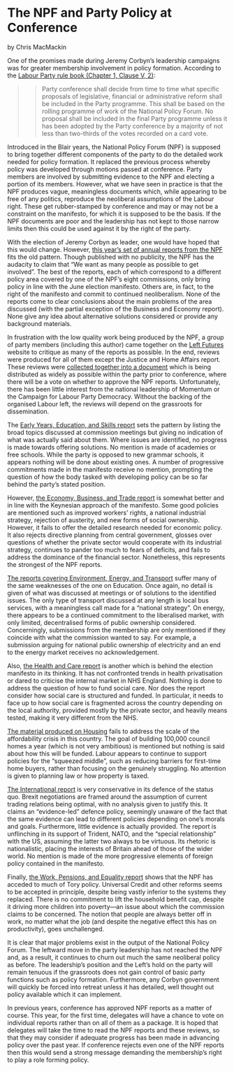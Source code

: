 The NPF and Party Policy at Conference
======================================

by Chris MacMackin

One of the promises made during Jeremy Corbyn’s leadership campaigns was
for greater membership involvement in policy formation. According to the
[Labour Party rule book (Chapter 1, Clause V,
2)](http://labourpartymarxists.org.uk/wp-content/uploads/Rule-Book-2016.pdf):

> > Party conference shall decide from time to time what specific
> > proposals of legislative, financial or administrative reform shall
> > be included in the Party programme. This shall be based on the
> > rolling programme of work of the National Policy Forum. No proposal
> > shall be included in the final Party programme unless it has been
> > adopted by the Party conference by a majority of not less than
> > two-thirds of the votes recorded on a card vote.

Introduced in the Blair years, the National Policy Forum (NPF) is
supposed to bring together different components of the party to do the
detailed work needed for policy formation. It replaced the previous
process whereby policy was developed through motions passed at
conference. Party members are involved by submitting evidence to the NPF
and electing a portion of its members. However, what we have seen in
practice is that the NPF produces vague, meaningless documents which,
while appearing to be free of any politics, reproduce the neoliberal
assumptions of the Labour right. These get rubber-stamped by conference
and may or may not be a constraint on the manifesto, for which it is
supposed to be the basis. If the NPF documents are poor and the
leadership has not kept to those narrow limits then this could be used
against it by the right of the party.

With the election of Jeremy Corbyn as leader, one would have hoped that
this would change. However, [this year’s set of annual reports from the
NPF](http://www.leftfutures.org/wp-content/uploads/2017/08/NPF2017.pdf)
fits the old pattern. Though published with no publicity, the NPF has
the audacity to claim that “We want as many people as possible to get
involved”. The best of the reports, each of which correspond to a
different policy area covered by one of the NPF’s eight commissions,
only bring policy in line with the June election manifesto. Others are,
in fact, to the right of the manifesto and commit to continued
neoliberalism. None of the reports come to clear conclusions about the
main problems of the area discussed (with the partial exception of the
Business and Economy report). None give any idea about alternative
solutions considered or provide any background materials.

In frustration with the low quality work being produced by the NPF, a
group of party members (including this author) came together on the
[Left
Futures](http://www.leftfutures.org/2017/09/labour-policy-and-annual-conference/)
website to critique as many of the reports as possible. In the end,
reviews were produced for all of them except the Justice and Home
Affairs report. These reviews were [collected together into a
document](http://www.leftfutures.org/wp-content/uploads/2017/09/LeftFuturesNPF2017_FinalComplete.pdf)
which is being distributed as widely as possible within the party prior
to conference, where there will be a vote on whether to approve the NPF
reports. Unfortunately, there has been little interest from the national
leadership of Momentum or the Campaign for Labour Party Democracy.
Without the backing of the organised Labour left, the reviews will
depend on the grassroots for dissemination.

The [Early Years, Education, and Skills
report](http://www.leftfutures.org/2017/08/the-national-policy-forum-annual-report-2017/)
sets the pattern by listing the broad topics discussed at commission
meetings but giving no indication of what was actually said about them.
Where issues are identified, no progress is made towards offering
solutions. No mention is made of academies or free schools. While the
party is opposed to new grammar schools, it appears nothing will be done
about existing ones. A number of progressive commitments made in the
manifesto receive no mention, prompting the question of how the body
tasked with developing policy can be so far behind the party’s stated
position.

However, [the Economy, Business, and Trade
report](http://www.leftfutures.org/2017/08/%EF%BB%BFthe-npf-economy-business-and-trade-report-some-progress-made-but-a-long-way-to-go/)
is somewhat better and in line with the Keynesian approach of the
manifesto. Some good policies are mentioned such as improved workers’
rights, a national industrial strategy, rejection of austerity, and new
forms of social ownership. However, it fails to offer the detailed
research needed for economic policy. It also rejects directive planning
from central government, glosses over questions of whether the private
sector would cooperate with its industrial strategy, continues to pander
too much to fears of deficits, and fails to address the dominance of the
financial sector. Nonetheless, this represents the strongest of the NPF
reports.

[The reports covering Environment, Energy, and
Transport](http://www.leftfutures.org/2017/08/npf-reports-review-environment-energy-and-transport/)
suffer many of the same weaknesses of the one on Education. Once again,
no detail is given of what was discussed at meetings or of solutions to
the identified issues. The only type of transport discussed at any
length is local bus services, with a meaningless call made for a
“national strategy”. On energy, there appears to be a continued
commitment to the liberalised market, with only limited, decentralised
forms of public ownership considered. Concerningly, submissions from the
membership are only mentioned if they coincide with what the commission
wanted to say. For example, a submission arguing for national public
ownership of electricity and an end to the energy market receives no
acknowledgement.

Also, [the Health and Care
report](http://www.leftfutures.org/2017/08/npf-report-reviews-health-care/)
is another which is behind the election manifesto in its thinking. It
has not confronted trends in health privatisation or dared to criticise
the internal market in NHS England. Nothing is done to address the
question of how to fund social care. Nor does the report consider how
social care is structured and funded. In particular, it needs to face up
to how social care is fragmented across the country depending on the
local authority, provided mostly by the private sector, and heavily
means tested, making it very different from the NHS.

[The material produced on
Housing](http://www.leftfutures.org/2017/08/npf-reports-review-housing/)
fails to address the scale of the affordability crisis in this country.
The goal of building 100,000 council homes a year (which is not very
ambitious) is mentioned but nothing is said about how this will be
funded. Labour appears to continue to support policies for the “squeezed
middle”, such as reducing barriers for first-time home buyers, rather
than focusing on the genuinely struggling. No attention is given to
planning law or how property is taxed.

[The International
report](http://www.leftfutures.org/2017/08/npf-annual-reports-the-international-commission/)
is very conservative in its defence of the status quo. Brexit
negotiations are framed around the assumption of current trading
relations being optimal, with no analysis given to justify this. It
claims an “evidence-led” defence policy, seemingly unaware of the fact
that the same evidence can lead to different policies depending on one’s
morals and goals. Furthermore, little evidence is actually provided. The
report is unflinching in its support of Trident, NATO, and the “special
relationship” with the US, assuming the latter two always to be
virtuous. Its rhetoric is nationalistic, placing the interests of
Britain ahead of those of the wider world. No mention is made of the
more progressive elements of foreign policy contained in the manifesto.

Finally, [the Work, Pensions, and Equality
report](http://www.leftfutures.org/2017/09/npf-report-reviews-work-pensions-and-equality/)
shows that the NPF has acceded to much of Tory policy. Universal Credit
and other reforms seems to be accepted in principle, despite being
vastly inferior to the systems they replaced. There is no commitment to
lift the household benefit cap, despite it driving more children into
poverty—an issue about which the commission claims to be concerned. The
notion that people are always better off in work, no matter what the job
(and despite the negative effect this has on productivity), goes
unchallenged.

It is clear that major problems exist in the output of the National
Policy Forum. The leftward move in the party leadership has not reached
the NPF and, as a result, it continues to churn out much the same
neoliberal policy as before. The leadership’s position and the Left’s
hold on the party will remain tenuous if the grassroots does not gain
control of basic party functions such as policy formation. Furthermore,
any Corbyn government will quickly be forced into retreat unless it has
detailed, well thought out policy available which it can implement.

In previous years, conference has approved NPF reports as a matter of
course. This year, for the first time, delegates will have a chance to
vote on individual reports rather than on all of them as a package. It
is hoped that delegates will take the time to read the NPF reports and
these reviews, so that they may consider if adequate progress has been
made in advancing policy over the past year. If conference rejects even
one of the NPF reports then this would send a strong message demanding
the membership’s right to play a role forming policy.
